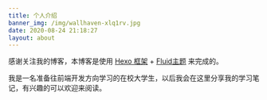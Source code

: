 ```yaml
---
title: 个人介绍
banner_img: /img/wallhaven-xlq1rv.jpg
date: 2020-08-24 21:18:27
layout: about
---
```


感谢关注我的博客，本博客是使用 [Hexo 框架](https://hexo.io/) + [Fluid主题](https://github.com/fluid-dev/hexo-theme-fluid) 来完成的。

我是一名准备往前端开发方向学习的在校大学生，以后我会在这里分享我的学习笔记，有兴趣的可以欢迎来阅读。
